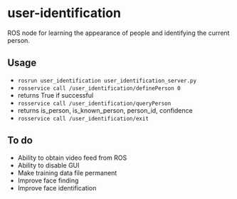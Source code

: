 user-identification
====================

ROS node for learning the appearance of people and identifying the current person.

Usage
------

- `rosrun user_identification user_identification_server.py`
- `rosservice call /user_identification/definePerson 0`
 - returns True if successful
- `rosservice call /user_identification/queryPerson`
 - returns is_person, is_known_person, person_id, confidence
- `rosservice call /user_identification/exit`


To do
------

- Ability to obtain video feed from ROS
- Ability to disable GUI
- Make training data file permanent
- Improve face finding
- Improve face identification